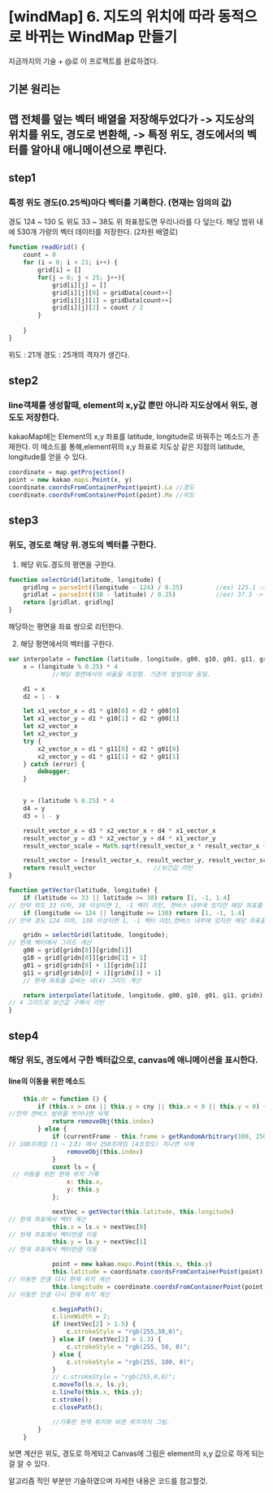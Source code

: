 # [windMap] 6. 지도의 위치에 따라 동적으로 바뀌는 WindMap 만들기

지금까지의 기술 + @로 이 프로젝트를 완료하겠다.

기본 원리는
---
맵 전체를 덮는 벡터 배열을 저장해두었다가 
->
지도상의 위치를 위도, 경도로 변환해,
->
특정 위도, 경도에서의 벡터를 알아내 애니메이션으로 뿌린다.
---

## step1 
### 특정 위도 경도(0.25씩)마다 벡터를 기록한다. (현재는 임의의 값)
경도 124 ~ 130 도
위도 33 ~ 38도
위 좌표정도면 우리나라를 다 덮는다.
해당 범위 내에 530개 가량의 벡터 데이터를 저장한다. (2차원 배열로)
```javascript
function readGrid() {
    count = 0
    for (i = 0; i < 21; i++) {
        grid[i] = []
        for(j = 0; j < 25; j++){
            grid[i][j] = []
            grid[i][j][0] = gridData[count++]
            grid[i][j][1] = gridData[count++]
            grid[i][j][2] = count / 2
        }
        
    }
}
```
위도 : 21개
경도 : 25개의 
격자가 생긴다.



## step2 
### line객체를 생성할때, element의 x,y값 뿐만 아니라 지도상에서 위도, 경도도 저장한다.
kakaoMap에는 Element의 x,y 좌표를 latitude, longitude로 바꿔주는 메소드가 존재한다.
이 메소드를 통해,element위의 x,y 좌표로 지도상 같은 지점의 latitude, longitude를 얻을 수 있다.
```javascript
coordinate = map.getProjection()
point = new kakao.maps.Point(x, y)
coordinate.coordsFromContainerPoint(point).La //경도
coordinate.coordsFromContainerPoint(point).Ma //위도
```

## step3
### 위도, 경도로 해당 위.경도의 벡터를 구한다.

1. 해당 위도.경도의 평면을 구한다.
```javascript
function selectGrid(latitude, longitude) {                                
    gridlng = parseInt((longitude - 124) / 0.25)         //ex) 125.1 -> 4 
    gridlat = parseInt((38 - latitude) / 0.25)           //ex) 37.3 -> 2
    return [gridlat, gridlng]
}
```
해당하는 평면을 좌표 쌍으로 리턴한다.

2. 해당 평면에서의 벡터를 구한다.
```javascript
var interpolate = function (latitude, longitude, g00, g10, g01, g11, gridn) {
    x = (longitude % 0.25) * 4
			//해당 평면에서의 비율을 측정함.	기존의 방법이랑 동일.

    d1 = x
    d2 = 1 - x

    let x1_vector_x = d1 * g10[0] + d2 * g00[0]
    let x1_vector_y = d1 * g10[1] + d2 * g00[1]
    let x2_vector_x
    let x2_vector_y
    try {
        x2_vector_x = d1 * g11[0] + d2 * g01[0]
        x2_vector_y = d1 * g11[1] + d2 * g01[1]
    } catch (error) {
        debugger;
    }


    y = (latitude % 0.25) * 4
    d4 = y
    d3 = 1 - y

    result_vector_x = d3 * x2_vector_x + d4 * x1_vector_x
    result_vector_y = d3 * x2_vector_y + d4 * x1_vector_y
    result_vector_scale = Math.sqrt(result_vector_x * result_vector_x + result_vector_y * result_vector_y)

    result_vector = [result_vector_x, result_vector_y, result_vector_scale]
    return result_vector                //보간값 리턴
}

function getVector(latitude, longitude) {                       
    if (latitude <= 33 || latitude >= 38) return [1, -1, 1.4]             
// 만약 위도 33 이하, 38 이상이면 1, -1 벡터 리턴, 캔버스 내부에 있지만 해당 좌표를 가질 수 있다.
    if (longitude <= 124 || longitude >= 130) return [1, -1, 1.4]         
// 만약 경도 124 이하, 130 이상이면 1, -1 벡터 리턴,캔버스 내부에 있지만 해당 좌표를 가질 수 있다.

    gridn = selectGrid(latitude, longitude);                            
// 현재 벡터에서 그리드 계산
    g00 = grid[gridn[0]][gridn[1]]                                      
    g10 = grid[gridn[0]][gridn[1] + 1]
    g01 = grid[gridn[0] + 1][gridn[1]]
    g11 = grid[gridn[0] + 1][gridn[1] + 1]                              
    // 현재 좌표를 감싸는 네(4) 그리드 계산

    return interpolate(latitude, longitude, g00, g10, g01, g11, gridn)      
// 4 그리드로 보간값 구해서 리턴
}
```

## step4
### 해당 위도, 경도에서 구한 벡터값으로, canvas에 애니메이션을 표시한다.

#### line의 이동을 위한 메소드
```javascript
    this.dr = function () {
        if (this.x > cnx || this.y > cny || this.x < 0 || this.y < 0) {                
//만약 캔버스 범위를 벗어나면 삭제
            return removeObj(this.index)
        } else {
            if (currentFrame - this.frame > getRandomArbitrary(100, 250)) {             
// 100프레임 (1 ~ 2초) 에서 250프레임 (4초정도) 지나면 삭제
                removeObj(this.index)
            }
            const ls = {                                                               
 // 이동을 위한 현재 위치 기록
                x: this.x,
                y: this.y
            };

            nextVec = getVector(this.latitude, this.longitude)                          
// 현재 좌표에서 벡터 계산
            this.x = ls.x + nextVec[0]                                                  
// 현재 좌표에서 벡터만큼 이동                                                                                                      
            this.y = ls.y + nextVec[1]                                                  
// 현재 좌표에서 벡터만큼 이동                                                                                                      

            point = new kakao.maps.Point(this.x, this.y)
            this.latitude = coordinate.coordsFromContainerPoint(point).Ma              
// 이동한 만큼 다시 현재 위치 계산
            this.longitude = coordinate.coordsFromContainerPoint(point).La              
// 이동한 만큼 다시 현재 위치 계산

            c.beginPath();
            c.lineWidth = 2;
            if (nextVec[2] > 1.5) {
                c.strokeStyle = "rgb(255,30,0)";
            } else if (nextVec[2] > 1.3) {
                c.strokeStyle = "rgb(255, 50, 0)";
            } else {
                c.strokeStyle = "rgb(255, 100, 0)";
            }
            // c.strokeStyle = "rgb(255,0,0)";
            c.moveTo(ls.x, ls.y);
            c.lineTo(this.x, this.y);
            c.stroke();
            c.closePath();

            //기록한 현재 위치와 바뀐 위치까지 그림.
        }
    }
```
보면 계산은 위도, 경도로 하게되고
Canvas에 그림은 element의 x,y 값으로 하게 되는걸 알 수 있다.

알고리즘 적인 부분만 기술하였으며 자세한 내용은 코드를 참고할것.

